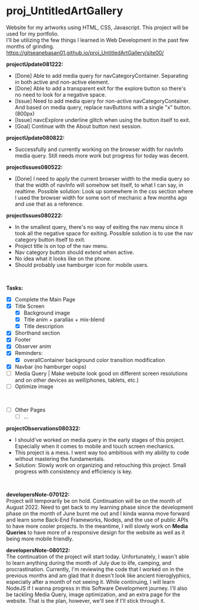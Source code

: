 # proj_UntitledArtGallery
Website for my artworks using HTML, CSS, Javascript.
This project will be used for my portfolio. <br />
I'll be utilizing the few things I learned in Web Development in the past few months of grinding.
https://gitseanebasan01.github.io/proj_UntitledArtGallery/site00/

**projectUpdate081222:** <br />
- [Done] Able to add media query for navCategoryContainer. Separating in both active and non-active element.
- [Done] Able to add a transparent exit for the explore button so there's no need to look for a negative space.
- [Issue] Need to add media query for non-active navCategoryContainer. And based on media query, replace navButtons with a single "x" button. (800px)
- [Issue] navcExplore underline glitch when using the button itself to exit.
- [Goal] Continue with the About button next session.

**projectUpdate080822:** <br />
- Successfully and currently working on the browser width for navInfo media query. Still needs more work but progress for today was decent.

**projectIssues080522:** <br />
- [Done] I need to apply the current browser width to the media query so that the width of navInfo will somehow set itself, to what I can say, in realtime. Possible solution: Look up somewhere in the css section where I used the browser width for some sort of mechanic a few months ago and use that as a reference.

**projectIssues080222:** <br />
- In the smallest query, there's no way of exiting the nav menu since it took all the negative space for exiting. Possible solution is to use the nav category button itself to exit.
- Project title is on top of the nav menu.
- Nav category button should extend when active.
- No idea what it looks like on the phone.
- Should probably use hamburger icon for mobile users.


<br />

**Tasks:**
- [x] Complete the Main Page
- [x] Title Screen
  - [x] Background image
  - [x] Title anim + parallax + mix-blend
  - [x] Title description
- [x] Shorthand section
- [x] Footer
- [x] Observer anim
- [x] Reminders:
  - [x] overallContainer background color transition modification
- [x] Navbar (no hamburger oops)
- [ ] Media Query | Make website look good on different screen resolutions and on other devices as well(phones, tablets, etc.)
- [ ] Optimize image
<br />

- [ ] Other Pages
  - [ ] ...

**projectObservations080322:** <br />
- I should've worked on media query in the early stages of this project. Especially when it comes to mobile and touch screen mechanics.
- This project is a mess. I went way too ambitious with my ability to code without mastering the fundamentals.
- Solution: Slowly work on organizing and retouching this project. Small progress with consistency and efficiency is key.

<br />

**developersNote-070122:** <br />
Project will temporarily be on hold. Continuation will be on the month of August 2022. Need to get back to my learning phase since the development phase on the month of June burnt me out and I kinda wanna move forward and learn some Back-End Frameworks, Nodejs, and the use of public APIs to have more cooler projects.
In the meantime, I will slowly work on **Media Queries** to have more of a responsive design for the website as well as it being more mobile friendly.

**developersNote-080122:** <br />
The continuation of the project will start today. Unfortunately, I wasn't able to learn anything during the month of July due to life, camping, and procrastination. Currently, I'm reviewing the code that I worked on in the previous months and am glad that it doesn't look like ancient hieroglyphics, especially after a month of not seeing it. While continuing, I will learn NodeJS if I wanna progress in this Software Development journey. I'll also be tackling Media Query, image optimization, and an extra page for the website. That is the plan, however, we'll see if I'll stick through it.

